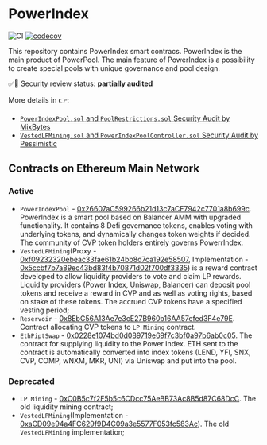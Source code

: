 # PowerIndex

![CI](https://github.com/powerpool-finance/powerindex/workflows/CI/badge.svg)
[![codecov](https://codecov.io/gh/powerpool-finance/powerindex/branch/master/graph/badge.svg)](https://codecov.io/gh/powerpool-finance/powerindex)

This repository contains PowerIndex smart contracs. PowerIndex is the main product of PowerPool. The main feature of PowerIndex is a possibility to create special pools with unique governance and pool design.

✅🚨 Security review status: **partially audited**

More details in 👉:
- [`PowerIndexPool.sol` and `PoolRestrictions.sol` Security Audit by MixBytes](https://github.com/powerpool-finance/powerpool-docs/blob/master/audits/PowerIndexPoolSecurityAuditScope1.pdf)
- [`VestedLPMining.sol` and `PowerIndexPoolController.sol` Security Audit by Pessimistic](https://github.com/powerpool-finance/powerpool-docs/blob/master/audits/PowerIndexPool_SecurityAudit_Scope1_Pessimistic.pdf)


## Contracts on Ethereum Main Network

### Active

- `PowerIndexPool` - [0x26607aC599266b21d13c7aCF7942c7701a8b699c](https://etherscan.io/address/0x26607aC599266b21d13c7aCF7942c7701a8b699c). PowerIndex is a smart pool based on Balancer AMM with upgraded functionality. It contains 8 Defi governance tokens, enables voting with underlying tokens, and dynamically changes token weights if decided. The community of CVP token holders entirely governs PowerrIndex.
- `VestedLPMining`(Proxy - [0xf09232320ebeac33fae61b24bb8d7ca192e58507](https://etherscan.io/address/0xf09232320ebeac33fae61b24bb8d7ca192e58507#code), Implementation - [0x5ccbf7b7a89ec43bd83f4b70871d02f700df3335](https://etherscan.io/address/0x5ccbf7b7a89ec43bd83f4b70871d02f700df3335)) is a reward contract developed to allow liquidity providers to vote and claim LP rewards. Liquidity providers (Power Index, Uniswap, Balancer) can deposit pool tokens and receive a reward in CVP and as well as voting rights, based on stake of these tokens. The accrued CVP tokens have a specified vesting period;
- `Reservoir` - [0x8EbC56A13Ae7e3cE27B960b16AA57efed3F4e79E](https://etherscan.io/address/0x8EbC56A13Ae7e3cE27B960b16AA57efed3F4e79E). Contract allocating CVP tokens to `LP Mining` contract.
- `EthPiptSwap` - [0x0228e1074bd0d089719e69f7c3bf0a97b6ab0c05](https://etherscan.io/address/0x0228e1074bd0d089719e69f7c3bf0a97b6ab0c05). The contract for supplying liquidity to the Power Index. ETH sent to the contract is automatically converted into index tokens (LEND, YFI, SNX, CVP, COMP, wNXM, MKR, UNI) via Uniswap and put into the pool.

### Deprecated

- `LP Mining` - [0xC0B5c7f2F5b5c6CDcc75AeBB73Ac8B5d87C68DcC](https://etherscan.io/address/0xC0B5c7f2F5b5c6CDcc75AeBB73Ac8B5d87C68DcC). The old liquidity mining contract;
- `VestedLPMining`(Implementation - [0xaCD09e94a4FC629f9D4C09a3e5577F053fc583Ac](https://etherscan.io/address/0xaCD09e94a4FC629f9D4C09a3e5577F053fc583Ac)). The old `VestedLPMining` implementation;
